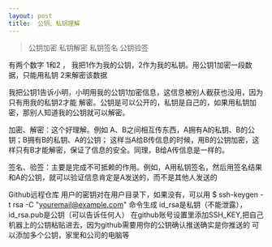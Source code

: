 ```yaml
---
layout: post
title:  公钥、私钥理解
---
```


>公钥加密
私钥解密
私钥签名
公钥验签

有两个数字 1和2 ， 我把1作为我的公钥，2作为我的私钥。用公钥1加密一段数据，只能用私钥
2来解密该数据

我把公钥1告诉小明，小明用我的公钥1加密信息，这信息被别人截获也没用，因为只有用我的私钥2才能
解密。公钥是可以公开的，私钥是自己的，如果用私钥加密，那别人知道我的公钥就可以解密。

加密、解密：这个好理解。例如 A、B之间相互传东西，A拥有A的私钥、B的公钥；B拥有B的私钥、A的公钥；
这样当A给B传信息的时候，用B的公钥加密，这样只有B才能解密，保证了信息的安全。同理，B给A传信息是一样的。

签名、验签：主要是完成不可抵赖的作用。例如，A用私钥签名，然后用签名结果和A的公钥，就可以验证信息肯定是A发送的，而不是其他人发送的

Github远程仓库
用户的密钥对在用户目录下，如果没有，可以用 $ ssh-keygen -t rsa -C "youremail@example.com" 命令生成
id_rsa是私钥（不能泄露），id_rsa.pub是公钥（可以告诉任何人）
在github账号设置里添加SSH_KEY,把自己机器上的公钥粘贴进去，因为github需要用你的公钥确认推送确实是你推送的
可以添加多个公钥，家里和公司的电脑等